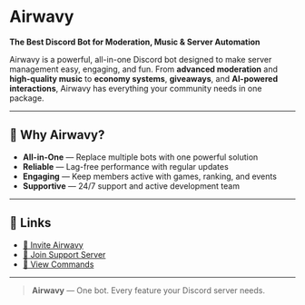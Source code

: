 # Airwavy

**The Best Discord Bot for Moderation, Music & Server Automation**

Airwavy is a powerful, all-in-one Discord bot designed to make server management easy, engaging, and fun.
From **advanced moderation** and **high-quality music** to **economy systems**, **giveaways**, and **AI-powered interactions**, Airwavy has everything your community needs in one package.

---

## 📌 Why Airwavy?

* **All-in-One** — Replace multiple bots with one powerful solution
* **Reliable** — Lag-free performance with regular updates
* **Engaging** — Keep members active with games, ranking, and events
* **Supportive** — 24/7 support and active development team

---

## 🔗 Links

* [🌊 Invite Airwavy](https://airwavy.xyz)
* [💬 Join Support Server](https://airwavy.xyz)
* [📃 View Commands](https://airwavy.xyz/commands)

---

> **Airwavy** — One bot. Every feature your Discord server needs.

